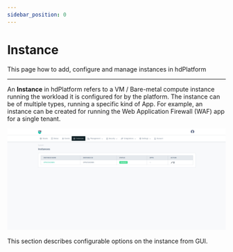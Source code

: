 ```yaml
---
sidebar_position: 0
---
```


# Instance

This page how to add, configure and manage instances in hdPlatform

---

An **Instance** in hdPlatform refers to a VM / Bare-metal compute instance running the workload it is configured for by the platform. The instance can be of multiple types, running a specific kind of App. For example, an instance can be created for running the Web Application Firewall (WAF) app for a single tenant.

![instance](/img/platform/v8/docs/instances.png)

This section describes configurable options on the instance from GUI.